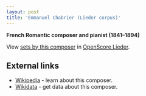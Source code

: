 ```yaml
---
layout: post
title: 'Emmanuel Chabrier (Lieder corpus)'
---
```


__French Romantic composer and pianist (1841–1894)__

View [sets by this composer] in [OpenScore Lieder].

[sets by this composer]: https://musescore.com/openscore-lieder-corpus/sets?order=title&text=Chabrier,+Emmanuel
[OpenScore Lieder]: https://musescore.com/openscore-lieder-corpus

## External links

- [Wikipedia] - learn about this composer.
- [Wikidata] - get data about this composer.

[Wikipedia]: https://en.wikipedia.org/wiki/Emmanuel_Chabrier
[Wikidata]: https://www.wikidata.org/wiki/Q313374
